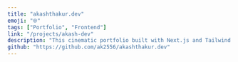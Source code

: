 ```yaml
---
title: "akashthakur.dev"
emoji: "🌐"
tags: ["Portfolio", "Frontend"]
link: "/projects/akash-dev"
description: "This cinematic portfolio built with Next.js and Tailwind."
github: "https://github.com/ak2556/akashthakur.dev"
---
```

